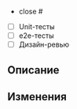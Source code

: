<!-- Если этот PR закрывает Issue, то укажи ссылку на него. Используй доступные ключевые слова (см. https://docs.github.com/en/get-started/writing-on-github/working-with-advanced-formatting/using-keywords-in-issues-and-pull-requests). -->
- close #
<!-- Чеклист. Лишние пункты можно удалить если изменения не подразумевают их наличие. Иначе, необходимо обоснование по каждому пункту. -->
- [ ] Unit-тесты
- [ ] e2e-тесты
- [ ] Дизайн-ревью

## Описание

<!--
По возможности, напиши подробности о том, что делает PR.

Добавь ссылки на связанные задачи, если такие есть. Это позволит легче разобраться откуда росли
"ноги".

Пример:
- related to #123
-->

## Изменения

<!--
Перечисли изменения и причины по которым они сделаны, если это по какой-то причине не очевидно.
В будущем это поможет ответить почему было сделано именно так.

Если всё прозрачно, то игнорируй этот заголовок.
-->

